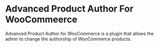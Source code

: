 # Advanced Product Author For WooCommeerce

Advanced Product Author for WooCommerce is a plugin that allows the admin to change the authorship of WooCommerce products.
